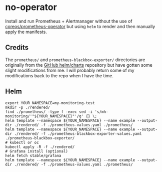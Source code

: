 # no-operator

Install and run Prometheus + Alertmanager without the use of [coreos/prometheus-operator](https://github.com/coreos/prometheus-operator) but using `helm` to render and then manually apply the manifests.

## Credits

The `prometheus/` and `prometheus-blackbox-exporter/` directories are originally from the [GitHub helm/charts](https://github.com/helm/charts) repository but have gotten some slight modifications from me.
I will probably return some of my modifications back to the repo when I have the time.

## Helm

```
export YOUR_NAMESPACE=my-monitoring-test
mkdir -p ./rendered/
find ./prometheus/ -type f -exec sed -i 's/mh-monitoring/'"${YOUR_NAMESPACE}"'/g' {} \;
helm template --namespace ${YOUR_NAMESPACE} --name example --output-dir ./rendered/ -f ./prometheus-values.yaml ./prometheus/
helm template --namespace ${YOUR_NAMESPACE} --name example --output-dir ./rendered/ -f ./prometheus-blackbox-exporter-values.yaml ./prometheus-blackbox-exporter/
# kubectl or oc
kubectl apply -R -f ./rendered/
# Grafana install (optional)
helm fetch stable/grafana
helm template --namespace ${YOUR_NAMESPACE} --name example --output-dir ./rendered/ -f ./prometheus-values.yaml ./prometheus/
```
